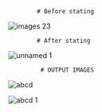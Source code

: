             # Before stating


![images 23](https://user-images.githubusercontent.com/94265667/143164905-53b22805-bb9f-4d63-97a2-767e30784ff1.jpeg)




            # After stating
            
            
![unnamed 1](https://user-images.githubusercontent.com/94265667/143164292-b1c3e50b-6240-47fb-b2e9-c861ff0858bb.png)

             # OUTPUT IMAGES


![abcd](https://user-images.githubusercontent.com/94265667/143377199-68f41905-3a0e-4bf1-943a-2c09b78b18f3.png)









![abcd 1](https://user-images.githubusercontent.com/94265667/143377233-d5675bd1-faee-4e6b-9c2d-3f46c0a1d6a1.png)









